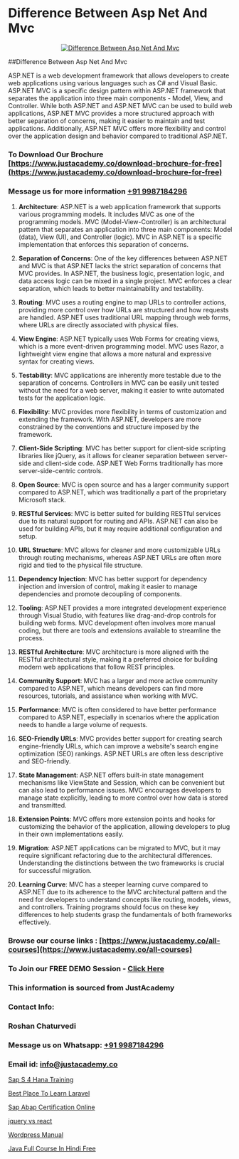 # Difference Between Asp Net And Mvc

<p align="center">
  <a href="https://justacademy.co/course-detail/asp-net-training">
    <img src="https://justacademy.co/storage2/course_image/1708336878_course_image.png" alt="Difference Between Asp Net And Mvc">
  </a>
</p>
##Difference Between Asp Net And Mvc

ASP.NET is a web development framework that allows developers to create web applications using various languages such as C# and Visual Basic. ASP.NET MVC is a specific design pattern within ASP.NET framework that separates the application into three main components - Model, View, and Controller. While both ASP.NET and ASP.NET MVC can be used to build web applications, ASP.NET MVC provides a more structured approach with better separation of concerns, making it easier to maintain and test applications. Additionally, ASP.NET MVC offers more flexibility and control over the application design and behavior compared to traditional ASP.NET.
### To Download Our Brochure [https://www.justacademy.co/download-brochure-for-free](https://www.justacademy.co/download-brochure-for-free)
### Message us for more information [+91 9987184296](https://api.whatsapp.com/send?phone=919987184296)
1) **Architecture**: ASP.NET is a web application framework that supports various programming models. It includes MVC as one of the programming models. MVC (Model-View-Controller) is an architectural pattern that separates an application into three main components: Model (data), View (UI), and Controller (logic). MVC in ASP.NET is a specific implementation that enforces this separation of concerns.

2) **Separation of Concerns**: One of the key differences between ASP.NET and MVC is that ASP.NET lacks the strict separation of concerns that MVC provides. In ASP.NET, the business logic, presentation logic, and data access logic can be mixed in a single project. MVC enforces a clear separation, which leads to better maintainability and testability.

3) **Routing**: MVC uses a routing engine to map URLs to controller actions, providing more control over how URLs are structured and how requests are handled. ASP.NET uses traditional URL mapping through web forms, where URLs are directly associated with physical files.

4) **View Engine**: ASP.NET typically uses Web Forms for creating views, which is a more event-driven programming model. MVC uses Razor, a lightweight view engine that allows a more natural and expressive syntax for creating views.

5) **Testability**: MVC applications are inherently more testable due to the separation of concerns. Controllers in MVC can be easily unit tested without the need for a web server, making it easier to write automated tests for the application logic.

6) **Flexibility**: MVC provides more flexibility in terms of customization and extending the framework. With ASP.NET, developers are more constrained by the conventions and structure imposed by the framework.

7) **Client-Side Scripting**: MVC has better support for client-side scripting libraries like jQuery, as it allows for cleaner separation between server-side and client-side code. ASP.NET Web Forms traditionally has more server-side-centric controls.

8) **Open Source**: MVC is open source and has a larger community support compared to ASP.NET, which was traditionally a part of the proprietary Microsoft stack.

9) **RESTful Services**: MVC is better suited for building RESTful services due to its natural support for routing and APIs. ASP.NET can also be used for building APIs, but it may require additional configuration and setup.

10) **URL Structure**: MVC allows for cleaner and more customizable URLs through routing mechanisms, whereas ASP.NET URLs are often more rigid and tied to the physical file structure.

11) **Dependency Injection**: MVC has better support for dependency injection and inversion of control, making it easier to manage dependencies and promote decoupling of components.

12) **Tooling**: ASP.NET provides a more integrated development experience through Visual Studio, with features like drag-and-drop controls for building web forms. MVC development often involves more manual coding, but there are tools and extensions available to streamline the process.

13) **RESTful Architecture**: MVC architecture is more aligned with the RESTful architectural style, making it a preferred choice for building modern web applications that follow REST principles.

14) **Community Support**: MVC has a larger and more active community compared to ASP.NET, which means developers can find more resources, tutorials, and assistance when working with MVC.

15) **Performance**: MVC is often considered to have better performance compared to ASP.NET, especially in scenarios where the application needs to handle a large volume of requests.

16) **SEO-Friendly URLs**: MVC provides better support for creating search engine-friendly URLs, which can improve a website's search engine optimization (SEO) rankings. ASP.NET URLs are often less descriptive and SEO-friendly.

17) **State Management**: ASP.NET offers built-in state management mechanisms like ViewState and Session, which can be convenient but can also lead to performance issues. MVC encourages developers to manage state explicitly, leading to more control over how data is stored and transmitted.

18) **Extension Points**: MVC offers more extension points and hooks for customizing the behavior of the application, allowing developers to plug in their own implementations easily.

19) **Migration**: ASP.NET applications can be migrated to MVC, but it may require significant refactoring due to the architectural differences. Understanding the distinctions between the two frameworks is crucial for successful migration.

20) **Learning Curve**: MVC has a steeper learning curve compared to ASP.NET due to its adherence to the MVC architectural pattern and the need for developers to understand concepts like routing, models, views, and controllers. Training programs should focus on these key differences to help students grasp the fundamentals of both frameworks effectively.

### Browse our course links : [https://www.justacademy.co/all-courses](https://www.justacademy.co/all-courses) 
### To Join our FREE DEMO Session - [Click Here](https://www.justacademy.co/register-for-course-demo)


### This information is sourced from JustAcademy
### Contact Info:
### Roshan Chaturvedi
### Message us on Whatsapp: [+91 9987184296](https://api.whatsapp.com/send?phone=919987184296)
### Email id: [info@justacademy.co](mailto:info@justacademy.co)
                
[Sap S 4 Hana Training](https://www.linkedin.com/pulse/sap-4-hana-training-software-training-mountain-view-970ic/)

[Best Place To Learn Laravel](https://www.linkedin.com/pulse/best-place-learn-laravel-justacademy-chandigarh-do6le?trackingId=nV034iEjdVUQI3wAuAo8ng%3D%3D&lipi=urn%3Ali%3Apage%3Ad_flagship3_company_admin%3BXEu5pmfJRhGyaD1FCv74Lw%3D%3D)

[Sap Abap Certification Online](https://medium.com/@AkashSingh2052/sap-abap-certification-online-280847f37166)

[jquery vs react](https://medium.com/@ranepooja/jquery-vs-react-43aac0aafb6e)

[Wordpress Manual](https://justacademyin.github.io/justacademy/wordpress-manual)

[Java Full Course In Hindi Free](https://justacademyin.github.io/justacademy/java-full-course-in-hindi-free)

